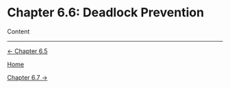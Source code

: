 # Chapter 6.6: Deadlock Prevention

Content

---

[← Chapter 6.5](Chapter%206%20%203a4c5.md)

[Home](../../AiredDev%20b02d5/Notes%20on%20M%2061e3e.md)

[Chapter 6.7 →](Chapter%206%20%20b740f.md)